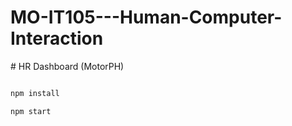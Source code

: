 # MO-IT105---Human-Computer-Interaction



\# HR Dashboard (MotorPH)



```bash

npm install

npm start



